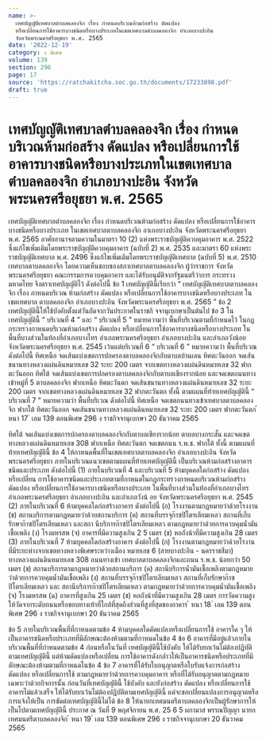 ```yaml
---
name: >-
  เทศบัญญัติเทศบาลตำบลคลองจิก เรื่อง กำหนดบริเวณห้ามก่อสร้าง ดัดแปลง
  หรือเปลี่ยนการใช้อาคารบางชนิดหรือบางประเภทในเขตเทศบาลตำบลคลองจิก อำเภอบางปะอิน
  จังหวัดพระนครศรีอยุธยา พ.ศ. 2565
date: '2022-12-19'
category: ง พิเศษ
volume: 139
section: 296
page: 17
source: 'https://ratchakitcha.soc.go.th/documents/17233898.pdf'
draft: true
---
```


# เทศบัญญัติเทศบาลตำบลคลองจิก เรื่อง กำหนดบริเวณห้ามก่อสร้าง ดัดแปลง หรือเปลี่ยนการใช้อาคารบางชนิดหรือบางประเภทในเขตเทศบาลตำบลคลองจิก อำเภอบางปะอิน จังหวัดพระนครศรีอยุธยา พ.ศ. 2565

เทศบัญญัติเทศบาลตำบลคลองจิก เรื่อง กำหนดบริเวณห้ามก่อสร้าง ดัดแปลง หรือเปลี่ยนการใช้อาคารบางชนิดหรือบางประเภท ในเขตเทศบาลตาบลคลองจิก อาเภอบางปะอิน จังหวัดพระนครศรีอยุธยา พ.ศ. 2565 อาศัยอานาจตามความในมาตรา 10 (2) แห่งพระราชบัญญัติควบคุมอาคาร พ.ศ. 2522 ซึ่งแก้ไขเพิ่มเติมโดยพระราชบัญญัติควบคุมอาคาร (ฉบับที่ 2) พ.ศ. 2535 และมาตรา 60 แห่งพระราชบัญญัติเทศบาล พ.ศ. 2496 ซึ่งแก้ไขเพิ่มเติมโดยพระราชบัญญัติเทศบาล (ฉบับที่ 5) พ.ศ. 2510 เทศบาลตาบลคลองจิก โดยความเห็นชอบของสภาเทศบาลตาบลคลองจิก ผู้ว่าราชการ จังหวัดพระนครศรีอยุธยา คณะกรรมการควบคุมอาคาร และได้รับอนุมัติจากรัฐมนตรีว่าการ กระทรวงมหาดไทย จึงตราเทศบัญญัติไว้ ดังต่อไปนี้ ข้อ 1 เทศบัญญัตินี้เรียกว่า “ เทศบัญญัติเทศบาลตาบลคลองจิก เรื่อง กาหนดบริเวณ ห้ามก่อสร้าง ดัดแปลง หรือเปลี่ยนการใช้อาคารบางชนิดหรือบางประเภท ในเขตเทศบาล ตาบลคลองจิก อำเภอบางปะอิน จังหวัดพระนครศรีอยุธยา พ.ศ. 2565 ” ข้อ 2 เทศบัญญัตินี้ให้ใช้บังคับตั้งแต่วันถัดจากวันประกาศในราชกิ จจานุเบกษาเป็นต้นไป ข้อ 3 ในเทศบัญญัตินี้ “ บริเวณที่ 4 ” และ “ บริเวณที่ 5 ” หมายความว่า พื้นที่บริเวณตามที่กำหนดไว้ ในกฎกระทรวงกาหนดบริเวณห้ามก่อสร้าง ดัดแปลง หรือเปลี่ยนการใช้อาคารบางชนิดหรือบางประเภท ในพื้นที่บางส่วนในท้องที่อำเภอบางไทร อำเภอพระนครศรีอยุธยา อำเภอบางปะอิน และอำเภอวังน้อย จังหวัดพระนครศรีอยุธยา พ.ศ. 2545 เว้นแต่บริเวณที่ 6 “ บริเวณที่ 6 ” หมายความว่า พื้นที่บริเวณ ดังต่อไปนี้ ทิศเหนือ จดเส้นแบ่งเขตการปกครองตาบลคลองจิกกับตาบลบ้านเลน ทิศตะวันออก จดเส้นขนานทางหลวงแผ่นดินหมายเลข 32 ระยะ 200 เมตร จากเขตทางหลวงแผ่นดินหมายเลข 32 ฟากตะวันออก ทิศใต้ จดเส้นแบ่งเขตการปกครองตาบลคลองจิกกับตาบลเชียงรากน้อย และจดเขตถนนทางเข้าหมู่ที่ 5 ตาบลคลองจิก ฟากเหนือ ทิศตะวันตก จดเส้นขนานทางหลวงแผ่นดินหมายเลข 32 ระยะ 200 เมตร จากเขตทางหลวงแผ่นดินหมายเลข 32 ฟากตะวันตก ทั้งนี้ ตามแผนที่ท้ายเทศบัญญัตินี้ “ บริเวณที่ 7 ” หมายความว่า พื้นที่บริเวณ ดังต่อไปนี้ ทิศเหนือ จดเขตถนนทางเข้าเทศบาลตาบลคลองจิก ฟากใต้ ทิศตะวันออก จดเส้นขนานทางหลวงแผ่นดินหมายเลข 32 ระยะ 200 เมตร ฟากตะวันตก ้ หนา 17 ่ เลม 139 ตอนพิเศษ 296 ง ราชกิจจานุเบกษา 20 ธันวาคม 2565

ทิศใต้ จดเส้นแบ่งเขตการปกครองตาบลคลองจิกกับตาบลเชียงรากน้อย ตาบลบางกระสั้น และจดเขตทางหลวงแผ่นดินหมายเลข 308 ฟากเหนือ ทิศตะวันตก จดเขตถนน ร.พ.ช. ฟากใต้ ทั้งนี้ ตามแผนที่ท้ายเทศบัญญัตินี้ ข้อ 4 ให้กาหนดพื้นที่ในเขตเทศบาลตาบลคลองจิก อำเภอบางปะอิน จังหวัดพระนครศรีอยุธยา ภายในบริเวณแนวเขตตามแผนที่ท้ายเทศบัญญัตินี้ เป็นบริเวณห้ามก่อสร้างอาคารชนิดและประเภท ดังต่อไปนี้ (1) ภายในบริเวณที่ 4 และบริเวณที่ 5 ห้ามบุคคลใดก่อสร้าง ดัดแปลง หรือเปลี่ยน การใช้อาคารชนิดและประเภทตามที่กาหนดในกฎกระทรวงกาหนดบริเวณห้ามก่อสร้าง ดัดแปลง หรือเปลี่ยนการใช้อาคารบางชนิดหรือบางประเภท ในพื้นที่บางส่วนในท้องที่อำเภอบางไทร อำเภอพระนครศรีอยุธยา อำเภอบางปะอิน และอำเภอวังน้ อย จังหวัดพระนครศรีอยุธยา พ.ศ. 2545 (2) ภายในบริเวณที่ 6 ห้ามบุคคลใดก่อสร้างอาคาร ดังต่อไปนี้ (ก) โรงงานตามกฎหมายว่าด้วยโรงงาน (ข) สถานบริการตามกฎหมายว่าด้วยสถานบริการ (ค) สถานที่บรรจุก๊าซปิโตรเลียมเหลว สถานที่เก็บรักษาก๊าซปิโตรเลียมเหลว และสถา นีบริการก๊าซปิโตรเลียมเหลว ตามกฎหมายว่าด้วยการควบคุมน้ำมันเชื้อเพลิง (ง) โรงมหรสพ (จ) อาคารที่มีความสูงเกิน 2 5 เมตร (ช) หอถังน้าที่มีความสูงเกิน 28 เมตร (3) ภายในบริเวณที่ 7 ห้ามบุคคลใดก่อสร้างอาคาร ดังต่อไปนี้ (ก) โรงงานตามกฎหมายว่าด้วยโรงาน ที่มีระยะห่างจากเขตทางหลวงพิเศษระหว่างเมือง หมายเลข 6 (สายบางปะอิน - นครราชสีมา) ทางหลวงแผ่นดินหมายเลข 308 ถนนทางเข้า เทศบาลตาบลคลองจิกและถนน ร.พ.ช. น้อยกว่า 50 เมตร (ข) สถานบริการตามกฎหมายว่าด้วยสถานบริการ (ค) สถานีบริการน้ำมันเชื้อเพลิงตามกฎหมายว่าด้วยการควบคุมน้ำมันเชื้อเพลิง (ง) สถานที่บรรจุก๊าซปิโตรเลียมเหลว สถานที่เก็บรักษาก๊าซปิโตรเลียมเหลว และ สถานีบริการก๊าซปิโตรเลียมเหลว ตามกฎหมายว่าด้วยการควบคุมน้ำมันเชื้อเพลิง (จ) โรงมหรสพ (ฉ) อาคารที่สูงเกิน 25 เมตร (ช) หอถังน้าที่มีความสูงเกิน 28 เมตร การวัดความสูงให้วัดจากระดับถนนหรือขอบทางเท้าที่ใกล้ที่สุดถึงส่วนที่สูงที่สุดของอาคาร ้ หนา 18 ่ เลม 139 ตอนพิเศษ 296 ง ราชกิจจานุเบกษา 20 ธันวาคม 2565

ข้อ 5 ภายในบริเวณพื้นที่ที่กาหนดตามข้อ 4 ห้ามบุคคลใดดัดแปลงหรือเปลี่ยนการใช้ อาคารใด ๆ ให้เป็นอาคารชนิดหรือประเภทที่มีลักษณะต้องห้ามตามที่กาหนดในข้อ 4 ข้อ 6 อาคารที่มีอยู่แล้วภายในบริเวณพื้นที่ที่กำหนดตามข้อ 4 ก่อนหรือในวันที่ เทศบัญญัตินี้ใช้บังคับ ให้ได้รับยกเว้นไม่ต้องปฏิบัติตามเทศบัญญัตินี้ แต่ห้ามดัดแปลงหรือเปลี่ยน การใช้อาคารดังกล่ำวให้เป็นอาคารชนิดหรือประเภทที่มีลักษณะต้องห้ามตามที่กาหนดในข้อ 4 ข้อ 7 อาคารที่ได้รับใบอนุญาตหรือใบรับแจ้งการก่อสร้าง ดัดแปลง หรือเปลี่ยนการใช้ ตามกฎหมายว่าด้วยการควบคุมอาคาร หรือที่ได้รับอนุญาตตามกฎหมายเฉพาะว่าด้วยกิจการนั้น ก่อนวันที่เทศบัญญัตินี้ ใช้บังคับ และยังก่อสร้าง ดัดแปลง หรือเปลี่ยนการใช้อาคารไม่แล้วเสร็จ ให้ได้รับยกเว้นไม่ต้องปฏิบัติตามเทศบัญญัตินี้ แต่จะขอเปลี่ยนแปลงการอนุญาตหรือการแจ้งให้เป็น การขัดต่อเทศบัญญัตินี้ไม่ได้ ข้อ 8 ให้นายกเทศมนตรีตาบลคลองจิกเป็นผู้รักษาการให้เป็นไปตามเทศบัญญัตินี้ ประกาศ ณ วันที่ 9 พฤศจิกายน พ.ศ. 25 6 5 ผกามาส พรรณปัญญา นายกเทศมนตรีตาบลคลองจิก ้ หนา 19 ่ เลม 139 ตอนพิเศษ 296 ง ราชกิจจานุเบกษา 20 ธันวาคม 2565

